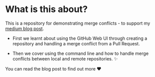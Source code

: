 # What is this about?

This is a repository for demonstrating merge conflicts - to support my [medium blog post](https://medium.com/@RedRoxProjects). 

* First we learnt about using the GitHub Web UI through creating a repository and handling a merge conflict from a Pull Request. 

* Then we cover using the command line and how to handle merge conflicts between local and remote repositories. :sparkles:

You can read the blog post to find out more :heart: